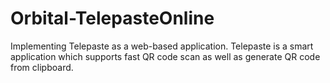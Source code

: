 Orbital-TelepasteOnline
=======================

Implementing Telepaste as a web-based application. Telepaste is a smart application which supports fast QR code scan as well as generate QR code from clipboard.
